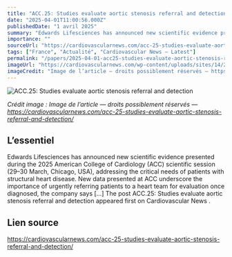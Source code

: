 ```yaml
---
title: "ACC.25: Studies evaluate aortic stenosis referral and detection"
date: "2025-04-01T11:00:56.000Z"
publishedDate: "1 avril 2025"
summary: "Edwards Lifesciences has announced new scientific evidence presented during the 2025 American College of Cardiology (ACC) scientific session (29–30 March, Chicago, USA), addressing the critical needs of patients with structural heart disease. New data presented at ACC underscore the importance of urgently referring patients to a heart team for evaluation once diagnosed, the company says [&#8230;] The post ACC.25: Studies evaluate aortic stenosis referral and detection appeared first on Cardiovascular News ."
importance: ""
sourceUrl: "https://cardiovascularnews.com/acc-25-studies-evaluate-aortic-stenosis-referral-and-detection/"
tags: ["France", "Actualité", "Cardiovascular News — Latest"]
permalink: "/papers/2025-04-01-acc25-studies-evaluate-aortic-stenosis-referral-and-detection"
imageUrl: "https://cardiovascularnews.com/wp-content/uploads/sites/14/2022/08/AdobeStock_207108411.jpeg"
imageCredit: "Image de l’article — droits possiblement réservés — https://cardiovascularnews.com/acc-25-studies-evaluate-aortic-stenosis-referral-and-detection/"
---
```


![ACC.25: Studies evaluate aortic stenosis referral and detection](https://cardiovascularnews.com/wp-content/uploads/sites/14/2022/08/AdobeStock_207108411.jpeg)

*Crédit image : Image de l’article — droits possiblement réservés — https://cardiovascularnews.com/acc-25-studies-evaluate-aortic-stenosis-referral-and-detection/*

## L’essentiel

Edwards Lifesciences has announced new scientific evidence presented during the 2025 American College of Cardiology (ACC) scientific session (29–30 March, Chicago, USA), addressing the critical needs of patients with structural heart disease. New data presented at ACC underscore the importance of urgently referring patients to a heart team for evaluation once diagnosed, the company says [&#8230;] The post ACC.25: Studies evaluate aortic stenosis referral and detection appeared first on Cardiovascular News .

## Lien source

https://cardiovascularnews.com/acc-25-studies-evaluate-aortic-stenosis-referral-and-detection/
